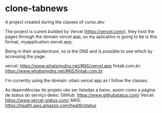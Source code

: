 # clone-tabnews

A project created during the classes of curso.dev

The project is curent builded by Vercel (https://vercel.com/), they host the pages through the domain vercel.app, so my aplication is going to be is this format, myapplication.vercel.app;

Being in their arquitectrure, so is the DNS and is possible to see which by accessing the page:

vercel: https://www.whatsmydns.net/#NS/vercel.app
fintab.com.br: https://www.whatsmydns.net/#NS/fintab.com.br

I'm currently using the domain: oliani.vercel.app as I follow the classes.

As dependências do projeto vão ser listadas a baixo, assim como a página de status do serviço deles:
GitHub: https://www.githubstatus.com/
Vercel: https://www.vercel-status.com/
AWS: https://health.aws.amazon.com/health/status
